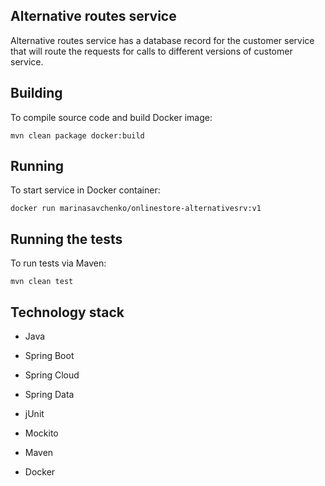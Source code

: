 ## **Alternative routes service**

Alternative routes service has a database record for the customer service that will route the requests for calls to
different versions of customer service.

## **Building**

To compile source code and build Docker image:
```
mvn clean package docker:build
```

## **Running**

To start service in Docker container:
```
docker run marinasavchenko/onlinestore-alternativesrv:v1
```

## **Running the tests**

To run tests via Maven:
```
mvn clean test
```

## **Technology stack**

* Java
* Spring Boot
* Spring Cloud
* Spring Data

* jUnit
* Mockito

* Maven
* Docker